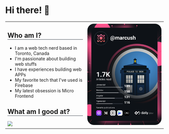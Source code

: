 # Hi there! 👋️

<table style="border: none">
  <td>
    <div>
      <h2 style="border-bottom: 1px solid #363E47">Who am I?</h2>
      <ul>
        <li>
          I am a web tech nerd based in Toronto, Canada</li>
        <li>
          I'm passionate about building web stuffs
        </li>
        <li>
          I have experiences building web APPs
        </li>
        <li>My favorite tech that I've used is Firebase</li>
        <li>
          My latest obsession is Micro Frontend
        </li>
      </ul>
    </div>
    <h2 style="border-bottom: 1px solid #363E47">
      What am I good at?
    </h2>
    <img src="https://github.com/marcusho21/marcusho21/blob/main/things.svg" width="auto" height="auto">
  </td>

  <td>
    <a href="https://app.daily.dev/marcusho21">
      <img src="https://github.com/marcusho21/marcusho21/blob/main/devcard.svg" width="400" alt="Marcus Ho's Dev Card" />
    </a>
  </td>
</table>
